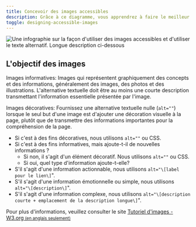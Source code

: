```yaml
---
title: Concevoir des images accessibles
description: Grâce à ce diagramme, vous apprendrez à faire le meilleur choix pour concevoir des images accessibles.
toggle: designing-accessible-images
---
```


<img src="/img/fr/introduction/image-accessible.jpg" class="img-responsive" alt="Une infographie sur la façon d'utiliser des images accessibles et d'utiliser le texte alternatif. Longue description ci-dessous" />

## L'objectif des images

Images informatives: Images qui représentent graphiquement des concepts et des informations, généralement des images, des photos et des illustrations. L'alternative textuelle doit être au moins une courte description transmettant l'information essentielle présentée par l'image.

Images décoratives: Fournissez une alternative textuelle nulle (`alt=""`) lorsque le seul but d'une image est d'ajouter une décoration visuelle à la page, plutôt que de transmettre des informations importantes pour la compréhension de la page.

- Si c'est à des fins décoratives, nous utilisons `alt=""` ou CSS.
- Si c'est à des fins informatives, mais ajoute-t-il de nouvelles informations ?
  - Si non, il s'agit d'un élément décoratif. Nous utilisons `alt=""` ou CSS.
  - Si oui, quel type d'information ajoute-t-elle?
- S'il s'agit d'une information actionnable, nous utilisons `alt="\[label pour le lien\]`".
- S'il s'agit d'une information émotionnelle ou simple, nous utilisons `alt="\[description\]`".
- S'il s'agit d'une information complexe, nous utilisons `alt="\[description courte + emplacement de la description longue\]`".

Pour plus d'informations, veuillez consulter le site <a href="https://www.w3.org/WAI/tutorials/images/" hreflang="en">Tutoriel d'images - W3.org<small> (en anglais seulement)</small></a>
